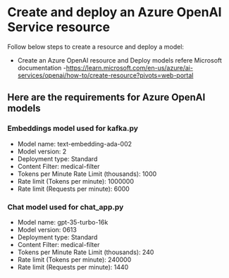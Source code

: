 # Create and deploy an Azure OpenAI Service resource

Follow below steps to create a resource and deploy a model:

* Create an Azure OpenAI resource and Deploy models refere Microsoft documentation -<https://learn.microsoft.com/en-us/azure/ai-services/openai/how-to/create-resource?pivots=web-portal>

## Here are the requirements for Azure OpenAI models

### Embeddings model used for kafka.py

- Model name: text-embedding-ada-002
- Model version: 2
- Deployment type: Standard
- Content Filter: medical-filter
- Tokens per Minute Rate Limit (thousands): 1000
- Rate limit (Tokens per minute): 1000000
- Rate limit (Requests per minute): 6000

### Chat model used for chat_app.py

- Model name: gpt-35-turbo-16k
- Model version: 0613
- Deployment type: Standard
- Content Filter: medical-filter
- Tokens per Minute Rate Limit (thousands): 240
- Rate limit (Tokens per minute): 240000
- Rate limit (Requests per minute): 1440
